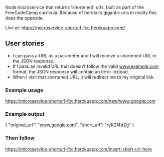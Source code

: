 Node microservice that returns 'shortened' urls, built as part of the FreeCodeCamp curricula.
Because of heroku's gigantic urls in reality this does the opposite.

Live at: https://microservice-shorturl-fcc.herokuapp.com/

## User stories
* I can pass a URL as a parameter and I will receive a shortened URL in the JSON response.
* If I pass an invalid URL that doesn't follow the valid www.example.com format, the JSON response will contain an error instead.
* When I visit that shortened URL, it will redirect me to my original link.

### Example usage
https://microservice-shorturl-fcc.herokuapp.com/new/www.google.com

### Example output
{
  "original_url": "www.google.com",
  "short_url": "ryK2f4dZg"
}

### Then follow
https://microservice-shorturl-fcc.herokuapp.com/insert-short-url-here

